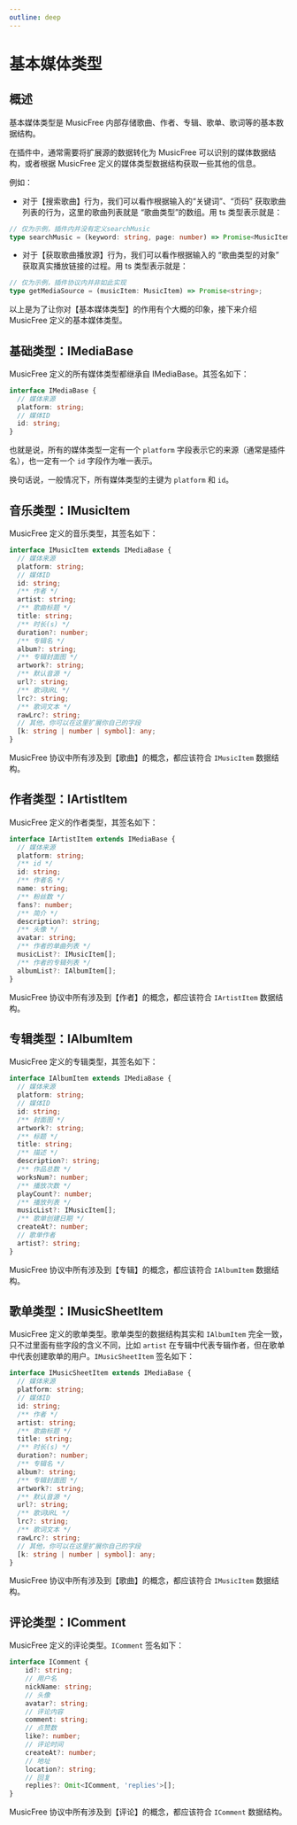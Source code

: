 ```yaml
---
outline: deep
---
```


# 基本媒体类型

## 概述

基本媒体类型是 MusicFree 内部存储歌曲、作者、专辑、歌单、歌词等的基本数据结构。

在插件中，通常需要将扩展源的数据转化为 MusicFree 可以识别的媒体数据结构，或者根据 MusicFree 定义的媒体类型数据结构获取一些其他的信息。

例如：

- 对于【搜索歌曲】行为，我们可以看作根据输入的“关键词”、“页码” 获取歌曲列表的行为，这里的歌曲列表就是 “歌曲类型”的数组。用 ts 类型表示就是：

```typescript
// 仅为示例，插件内并没有定义searchMusic
type searchMusic = (keyword: string, page: number) => Promise<MusicItem[]>;
```

- 对于【获取歌曲播放源】行为，我们可以看作根据输入的 “歌曲类型的对象” 获取真实播放链接的过程。用 ts 类型表示就是：

```typescript
// 仅为示例，插件协议内并非如此实现
type getMediaSource = (musicItem: MusicItem) => Promise<string>;
```

以上是为了让你对【基本媒体类型】的作用有个大概的印象，接下来介绍 MusicFree 定义的基本媒体类型。

## 基础类型：IMediaBase

MusicFree 定义的所有媒体类型都继承自 IMediaBase。其签名如下：

```typescript
interface IMediaBase {
  // 媒体来源
  platform: string;
  // 媒体ID
  id: string;
}
```

也就是说，所有的媒体类型一定有一个 `platform` 字段表示它的来源（通常是插件名），也一定有一个 `id` 字段作为唯一表示。

换句话说，一般情况下，所有媒体类型的主键为 `platform` 和 `id`。

## 音乐类型：IMusicItem

MusicFree 定义的音乐类型，其签名如下：

```typescript
interface IMusicItem extends IMediaBase {
  // 媒体来源
  platform: string;
  // 媒体ID
  id: string;
  /** 作者 */
  artist: string;
  /** 歌曲标题 */
  title: string;
  /** 时长(s) */
  duration?: number;
  /** 专辑名 */
  album?: string;
  /** 专辑封面图 */
  artwork?: string;
  /** 默认音源 */
  url?: string;
  /** 歌词URL */
  lrc?: string;
  /** 歌词文本 */
  rawLrc?: string;
  // 其他，你可以在这里扩展你自己的字段
  [k: string | number | symbol]: any;
}
```

MusicFree 协议中所有涉及到【歌曲】的概念，都应该符合 `IMusicItem` 数据结构。

## 作者类型：IArtistItem

MusicFree 定义的作者类型，其签名如下：

```typescript
interface IArtistItem extends IMediaBase {
  // 媒体来源
  platform: string;
  /** id */
  id: string;
  /** 作者名 */
  name: string;
  /** 粉丝数 */
  fans?: number;
  /** 简介 */
  description?: string;
  /** 头像 */
  avatar: string;
  /** 作者的单曲列表 */
  musicList?: IMusicItem[];
  /** 作者的专辑列表 */
  albumList?: IAlbumItem[];
}
```

MusicFree 协议中所有涉及到【作者】的概念，都应该符合 `IArtistItem` 数据结构。

## 专辑类型：IAlbumItem

MusicFree 定义的专辑类型，其签名如下：

```typescript
interface IAlbumItem extends IMediaBase {
  // 媒体来源
  platform: string;
  // 媒体ID
  id: string;
  /** 封面图 */
  artwork?: string;
  /** 标题 */
  title: string;
  /** 描述 */
  description?: string;
  /** 作品总数 */
  worksNum?: number;
  /** 播放次数 */
  playCount?: number;
  /** 播放列表 */
  musicList?: IMusicItem[];
  /** 歌单创建日期 */
  createAt?: number;
  // 歌单作者
  artist?: string;
}
```

MusicFree 协议中所有涉及到【专辑】的概念，都应该符合 `IAlbumItem` 数据结构。

## 歌单类型：IMusicSheetItem

MusicFree 定义的歌单类型。歌单类型的数据结构其实和 `IAlbumItem` 完全一致，只不过里面有些字段的含义不同，比如 `artist` 在专辑中代表专辑作者，但在歌单中代表创建歌单的用户。`IMusicSheetItem` 签名如下：

```typescript
interface IMusicSheetItem extends IMediaBase {
  // 媒体来源
  platform: string;
  // 媒体ID
  id: string;
  /** 作者 */
  artist: string;
  /** 歌曲标题 */
  title: string;
  /** 时长(s) */
  duration?: number;
  /** 专辑名 */
  album?: string;
  /** 专辑封面图 */
  artwork?: string;
  /** 默认音源 */
  url?: string;
  /** 歌词URL */
  lrc?: string;
  /** 歌词文本 */
  rawLrc?: string;
  // 其他，你可以在这里扩展你自己的字段
  [k: string | number | symbol]: any;
}
```

MusicFree 协议中所有涉及到【歌曲】的概念，都应该符合 `IMusicItem` 数据结构。

## 评论类型：IComment

MusicFree 定义的评论类型。`IComment` 签名如下：
```typescript
interface IComment {
    id?: string;
    // 用户名
    nickName: string;
    // 头像
    avatar?: string;
    // 评论内容
    comment: string;
    // 点赞数
    like?: number;
    // 评论时间
    createAt?: number;
    // 地址
    location?: string;
    // 回复
    replies?: Omit<IComment, 'replies'>[];
}
```

MusicFree 协议中所有涉及到【评论】的概念，都应该符合 `IComment` 数据结构。